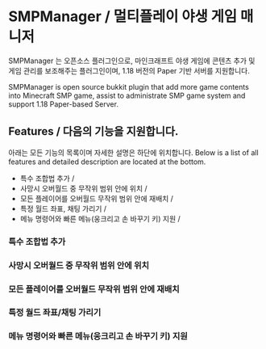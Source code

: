 # SMPManager / 멀티플레이 야생 게임 매니저
SMPManager 는 오픈소스 플러그인으로, 마인크래프트 야생 게임에 콘텐츠 추가 및 게임 관리를 보조해주는 플러그인이며, 1.18 버전의 Paper 기반 서버를 지원합니다.

SMPManager is open source bukkit plugin that add more game contents into Minecraft SMP game, assist to administrate SMP game system and support 1.18 Paper-based Server.

## Features / 다음의 기능을 지원합니다. 
아래는 모든 기능의 목록이며 자세한 설명은 하단에 위치합니다.
Below is a list of all features and detailed description are located at the bottom.
 
* 특수 조합법 추가  / 
* 사망시 오버월드 중 무작위 범위 안에 위치 / 
* 모든 플레이어를 오버월드 무작위 범위 안에 재배치 / 
* 특정 월드 좌표, 채팅 가리기 / 
* 메뉴 명령어와 빠른 메뉴(웅크리고 손 바꾸기 키) 지원 / 

### 특수 조합법 추가
### 사망시 오버월드 중 무작위 범위 안에 위치
### 모든 플레이어를 오버월드 무작위 범위 안에 재배치
### 특정 월드 좌표/채팅 가리기
### 메뉴 명령어와 빠른 메뉴(웅크리고 손 바꾸기 키) 지원
